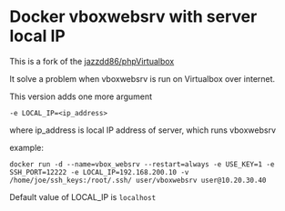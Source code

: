 # Docker vboxwebsrv with server local IP

This is a fork of the [jazzdd86/phpVirtualbox](https://github.com/jazzdd86/vboxwebsrv)

It solve a problem when vboxwebsrv is run on Virtualbox over internet. 

This version adds one more argument 

`-e LOCAL_IP=<ip_address>`

where ip_address is local IP address of server, which runs vboxwebsrv

example:

`docker run -d --name=vbox_websrv --restart=always -e USE_KEY=1 -e SSH_PORT=12222 -e LOCAL_IP=192.168.200.10 -v /home/joe/ssh_keys:/root/.ssh/ user/vboxwebsrv user@10.20.30.40`

Default value of LOCAL_IP is `localhost`
